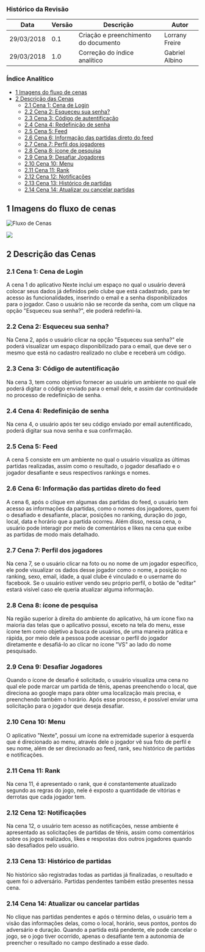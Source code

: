 ### Histórico da Revisão
| Data | Versão | Descrição | Autor |
|---|---|---|---|
| 29/03/2018 | 0.1 | Criação e preenchimento do documento | Lorrany Freire |
| 29/03/2018 | 1.0 | Correção do índice analítico | Gabriel Albino |

### Índice Analítico

  * [1 Imagens do fluxo de cenas](#1-imagens-do-fluxo-de-cenas)
  * [2 Descrição das Cenas](#2-descrição-das-cenas)
      * [2.1 Cena 1: Cena de Login](#21-cena-1-cena-de-login)
      * [2.2 Cena 2: Esqueceu sua senha?](#22-cena-2-esqueceu-sua-senha)
      * [2.3 Cena 3: Código de autentificação](#23-cena-3-código-de-autentificação)
      * [2.4 Cena 4: Redefinição de senha](#24-cena-4-redefinição-de-senha)
      * [2.5 Cena 5: Feed](#25-cena-5-feed)
      * [2.6 Cena 6: Informação das partidas direto do feed](#26-cena-6-informação-das-partidas-direto-do-feed)
      * [2.7 Cena 7: Perfil dos jogadores](#27-cena-7-perfil-dos-jogadores)
      * [2.8 Cena 8: ícone de pesquisa](#28-cena-8-ícone-de-pesquisa)
      * [2.9 Cena 9: Desafiar Jogadores](#29-cena-9-desafiar-jogadores)
      * [2.10 Cena 10: Menu](#210-cena-10-menu)
      * [2.11 Cena 11: Rank](#211-cena-11-rank)
      * [2.12 Cena 12: Notificações](#212-cena-12-notificações)
      * [2.13 Cena 13: Histórico de partidas](#213-cena-13-histórico-de-partidas)
      * [2.14 Cena 14: Atualizar ou cancelar partidas](#214-cena-14-atualizar-ou-cancelar-partidas)

## 1 Imagens do fluxo de cenas

![Fluxo de Cenas](https://i.imgur.com/qg84YI5.jpg?1)

![](https://i.imgur.com/uZf5Few.jpg?1)

## 2 Descrição das Cenas

  ### 2.1 Cena 1: Cena de Login

A cena 1 do aplicativo Nexte inclui um espaço no qual o usuário deverá colocar seus dados já definidos pelo clube que está cadastrado, para ter acesso às funcionalidades, inserindo o email e a senha disponibilizados para o jogador. Caso o usuário não se recorde da senha, com um clique na opção "Esqueceu sua senha?", ele poderá redefini-la.

  ### 2.2 Cena 2: Esqueceu sua senha?

Na Cena 2, após o usuário clicar na opção "Esqueceu sua senha?" ele poderá visualizar um espaço disponibilizado para o email, que deve ser o mesmo que está no cadastro realizado no clube e receberá um código.

  ### 2.3 Cena 3: Código de autentificação

Na cena 3, tem como objetivo fornecer ao usuário um ambiente no qual ele poderá digitar o código enviado para o email dele, e assim dar continuidade no processo de redefinição de senha.

  ### 2.4 Cena 4: Redefinição de senha

Na cena 4, o usuário após ter seu código enviado por email autentificado, poderá digitar sua nova senha e sua confirmação.

  ### 2.5 Cena 5: Feed

A cena 5 consiste em um ambiente no qual o usuário visualiza as últimas partidas realizadas, assim como o resultado, o jogador desafiado e o jogador desafiante e seus respectivos rankings e nomes.

  ### 2.6 Cena 6: Informação das partidas direto do feed

A cena 6, após o clique em algumas das partidas do feed, o usuário tem acesso as informações da partidas, como o nomes dos jogadores, quem foi o desafiado e desafiante, placar, posições no ranking, duração do jogo, local, data e horário que a partida ocorreu. Além disso, nessa cena, o usuário pode interagir por meio de comentários e likes na cena que exibe as partidas de modo mais detalhado.

  ### 2.7 Cena 7: Perfil dos jogadores

Na cena 7, se o usuário clicar na foto ou no nome de um jogador específico, ele pode visualizar os dados desse jogador como o nome, a posição no ranking, sexo, email, idade, a qual clube é vinculado e o username do facebook. Se o usuário estiver vendo seu próprio perfil, o botão de "editar" estará visível caso ele queria atualizar alguma informação.

  ### 2.8 Cena 8: ícone de pesquisa

Na região superior à direita do ambiente do aplicativo, há um ícone fixo na maioria das telas que o aplicativo possui, exceto na tela do menu, esse ícone tem como objetivo a busca de usuários, de uma maneira prática e rápida, por meio dele a pessoa pode acessar o perfil do jogador diretamente e desafiá-lo ao clicar no ícone "VS" ao lado do nome pesquisado.

  ### 2.9 Cena 9: Desafiar Jogadores

Quando o ícone de desafio é solicitado, o usuário visualiza uma cena no qual ele pode marcar um partida de tênis, apenas preenchendo o local, que direciona ao google maps para obter uma localização mais precisa, e preenchendo também o horário. Após esse processo, é possível enviar uma solicitação para o jogador que deseja desafiar.

  ### 2.10 Cena 10: Menu

O aplicativo "Nexte", possui um ícone na extremidade superior à esquerda que é direcionado ao menu, através dele o jogador vê sua foto de perfil e seu nome, além de ser direcionado ao feed, rank, seu histórico de partidas e notificações.

  ### 2.11 Cena 11: Rank

Na cena 11, é apresentado o rank, que é constantemente atualizado segundo as regras do jogo, nele é exposto a quantidade de vitórias e derrotas que cada jogador tem.

  ### 2.12 Cena 12: Notificações

Na cena 12, o usuário tem acesso as notificações, nesse ambiente é apresentado as solicitações de partidas de tênis, assim como comentários sobre os jogos realizados, likes e respostas dos outros jogadores quando são desafiados pelo usuário.

  ### 2.13 Cena 13: Histórico de partidas

No histórico são registradas todas as partidas já finalizadas, o resultado e quem foi o adversário. Partidas pendentes também estão presentes nessa cena.

  ### 2.14 Cena 14: Atualizar ou cancelar partidas

No clique nas partidas pendentes e após o término delas, o usuário tem a visão das informações delas, como o local, horário, seus pontos, pontos do adversário e duração. Quando a partida está pendente, ele pode cancelar o jogo, se o jogo tiver ocorrido, apenas o desafiante tem a autonomia de preencher o resultado no campo destinado a esse dado.

